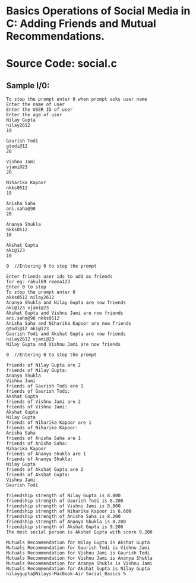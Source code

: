 # Basics Operations of Social Media in C: Adding Friends and Mutual Recommendations.
# Source Code: social.c
## Sample I/0: 
    To stop the prompt enter 0 when prompt asks user name
    Enter the name of user
    Enter the USER ID of user
    Enter the age of user 
    Nilay Gupta 
    nilay2612  
    19

    Gaurish Todi  
    gtodi@12
    20

    Vishnu Jami
    vjami@23
    20

    Niharika Kapoor 
    nkks0512
    19

    Anisha Saha
    ani.saha@98
    20

    Ananya Shukla
    akks0512
    18

    Akshat Gupta
    aki@123
    19

    0  //Entering 0 to stop the prompt

    Enter friends user ids to add as friends
    for eg: rahul69 reema123
    Enter 0 to stop
    To stop the prompt enter 0
    akks0512 nilay2612
    Ananya Shukla and Nilay Gupta are now friends
    aki@123 vjami@23
    Akshat Gupta and Vishnu Jami are now friends
    ani.saha@98 nkks0512
    Anisha Saha and Niharika Kapoor are now friends
    gtodi@12 aki@123
    Gaurish Todi and Akshat Gupta are now friends
    nilay2612 vjami@23
    Nilay Gupta and Vishnu Jami are now friends

    0  //Entering 0 to stop the prompt

    friends of Nilay Gupta are 2
    friends of Nilay Gupta:
    Ananya Shukla
    Vishnu Jami
    friends of Gaurish Todi are 1
    friends of Gaurish Todi:
    Akshat Gupta
    friends of Vishnu Jami are 2
    friends of Vishnu Jami:
    Akshat Gupta
    Nilay Gupta
    friends of Niharika Kapoor are 1
    friends of Niharika Kapoor:
    Anisha Saha
    friends of Anisha Saha are 1
    friends of Anisha Saha:
    Niharika Kapoor
    friends of Ananya Shukla are 1
    friends of Ananya Shukla:
    Nilay Gupta
    friends of Akshat Gupta are 2
    friends of Akshat Gupta:
    Vishnu Jami
    Gaurish Todi

    friendship strength of Nilay Gupta is 8.800
    friendship strength of Gaurish Todi is 8.200
    friendship strength of Vishnu Jami is 8.800
    friendship strength of Niharika Kapoor is 8.600
    friendship strength of Anisha Saha is 8.200
    friendship strength of Ananya Shukla is 8.200
    friendship strength of Akshat Gupta is 9.200
    The most social person is Akshat Gupta with score 9.200

    Mutuals Recommendation for Nilay Gupta is Akshat Gupta
    Mutuals Recommendation for Gaurish Todi is Vishnu Jami
    Mutuals Recommendation for Vishnu Jami is Gaurish Todi
    Mutuals Recommendation for Vishnu Jami is Ananya Shukla
    Mutuals Recommendation for Ananya Shukla is Vishnu Jami
    Mutuals Recommendation for Akshat Gupta is Nilay Gupta
    nilaygupta@Nilays-MacBook-Air Social_Basics % 

